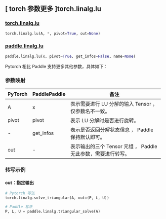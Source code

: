 ## [ torch 参数更多 ]torch.linalg.lu

### [torch.linalg.lu](https://pytorch.org/docs/stable/generated/torch.linalg.lu.html?highlight=torch+linalg+lu#torch.linalg.lu)

```python
torch.linalg.lu(A, *, pivot=True, out=None)
```

### [paddle.linalg.lu](https://www.paddlepaddle.org.cn/documentation/docs/zh/api/paddle/linalg/lu_cn.html)

```python
paddle.linalg.lu(x, pivot=True, get_infos=False, name=None)
```

Pytorch 相比 Paddle 支持更多其他参数，具体如下：

### 参数映射

| PyTorch                             | PaddlePaddle | 备注                                                                    |
| ----------------------------------- | ------------ | ----------------------------------------------------------------------- |
| A     | x           | 表示需要进行 LU 分解的输入 Tensor ，仅参数名不一致。                         |
| pivot       | pivot        | 表示 LU 分解时是否进行旋转。                           |
| -     | get_infos           | 表示是否返回分解状态信息 ， Paddle 保持默认即可。                         |
| out           | -      | 表示输出的三个 Tensor 元组 ， Paddle 无此参数，需要进行转写。         |

###  转写示例
#### out：指定输出
```python
# Pytorch 写法
torch.linalg.solve_triangular(A, out=(P, L, U))

# Paddle 写法
P, L, U = paddle.linalg.triangular_solve(A)
```
